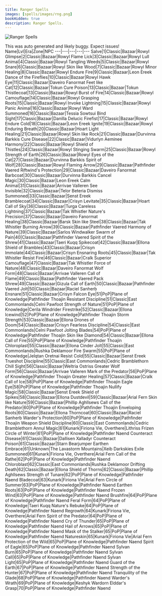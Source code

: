 ```yaml
---
title: Ranger Spells
images: [spells/images/rng.png]
bookHidden: true
description: Ranger Spells.
---
```

![Ranger Spells](/images/spells-and-abilities/rng-banner.png)

This was auto generated and likely buggy. Expect issues!
Name|Lvl|Era|Zone|NPC
---|---|---|---|---
Salve|1|Classic|Bazaar|Rowyl
Glimpse|2|Classic|Bazaar|Rowyl
Flame Lick|3|Classic|Bazaar|Rowyl
Lull Animal|4|Classic|Bazaar|Rowyl
Tangling Weeds|5|Classic|Bazaar|Rowyl
Snare|6|Classic|Bazaar|Rowyl
Skin like Wood|7|Classic|Bazaar|Rowyl
Minor Healing|8|Classic|Bazaar|Rowyl
Endure Fire|9|Classic|Bazaar|Leon Ereek
Dance of the Fireflies|10|Classic|Bazaar|Rowyl
Hawk Eye|11|Classic|Bazaar|Daveiro Fanormat
Feet like Cat|12|Classic|Bazaar|Tokun
Cure Poison|13|Classic|Bazaar|Tokun
Thistlecoat|13|Classic|Bazaar|Rowyl
Burst of Fire|14|Classic|Bazaar|Rowyl
Camouflage|14|Classic|Bazaar|Rowyl
Grasping Roots|15|Classic|Bazaar|Rowyl
Invoke Lightning|15|Classic|Bazaar|Rowyl
Panic Animal|16|Classic|Bazaar|Rowyl
Ward Summoned|16|Classic|Bazaar|Tessia Sowtsui
Bind Sight|17|Classic|Bazaar|Danilla Delucic
Firefist|17|Classic|Bazaar|Rowyl
Endure Cold|18|Classic|Bazaar|Leon Ereek
Ignite|19|Classic|Bazaar|Rowyl
Enduring Breath|20|Classic|Bazaar|Hoart
Light Healing|21|Classic|Bazaar|Rowyl
Skin like Rock|21|Classic|Bazaar|Durvinna Barkkis
Cure Disease|22|Classic|Bazaar|Vidurlyn Aeminee
Harmony|22|Classic|Bazaar|Rowyl
Shield of Thistles|24|Classic|Bazaar|Rowyl
Stinging Swarm|25|Classic|Bazaar|Rowyl
Strength of Earth|26|Classic|Bazaar|Rowyl
Eyes of the Cat|27|Classic|Bazaar|Durvinna Barkkis
Spirit of Wolf|28|Classic|Bazaar|Rowyl
Flaming Arrow|29|Classic|Bazaar|Pathfinder Vaered
Riftwind's Protection|29|Classic|Bazaar|Daveiro Fanormat
Barbcoat|30|Classic|Bazaar|Durvinna Barkkis
Cancel Magic|30|Classic|Bazaar|Leon Ereek
Calm Animal|31|Classic|Bazaar|Arrivae Valleren
See Invisible|32|Classic|Bazaar|Telor Beteria
Dismiss Summoned|33|Classic|Bazaar|Senst Ereek
Bramblecoat|34|Classic|Bazaar|Crisyn
Levitate|35|Classic|Bazaar|Hoart
Call of Sky|36|Classic|Bazaar|Turga
Careless Lightning|37|Classic|Bazaar|Tak Whistler
Nature's Precision|37|Classic|Bazaar|Daveiro Fanormat
Healing|38|Classic|Bazaar|Barsk
Skin like Steel|38|Classic|Bazaar|Tak Whistler
Burning Arrow|39|Classic|Bazaar|Pathfinder Vaered
Harmony of Nature|39|Classic|Bazaar|Sarlos Windwalker
Swarm of Pain|40|Classic|Bazaar|Pathfinder Vaered
Spirit of the Shrew|41|Classic|Bazaar|Taeri Kuqq
Spikecoat|42|Classic|Bazaar|Ellona
Shield of Brambles|43|Classic|Bazaar|Crisyn
Immolate|44|Classic|Bazaar|Crisyn
Ensnaring Roots|45|Classic|Bazaar|Tak Whistler
Resist Fire|46|Classic|Bazaar|Cralk
Superior Camouflage|47|Classic|Bazaar|Tak Whistler
Force of Nature|48|Classic|Bazaar|Daveiro Fanormat
Wolf Form|48|Classic|Bazaar|Arrivae Valleren
Call of Flame|49|Classic|Bazaar|Pathfinder Vaered
Pack Shrew|49|Classic|Bazaar|Gizula
Call of Earth|50|Classic|Bazaar|Pathfinder Vaered
Jolt|50|Classic|Bazaar|Raciel Sanherb
Ensnare|51|Classic|Bazaar|Crisyn
Falcon Eye|51|PoP|Plane of Knowledge|Pathfinder Thoajin
Resistant Discipline|51|Classic|East Commonlands|Celni Pawfoot
Strength of Nature|51|PoP|Plane of Knowledge|Cerila Windrider
Firestrike|52|Classic|Bazaar|Ellona
Icewind|52|PoP|Plane of Knowledge|Pathfinder Thoajin
Storm Strength|53|Classic|Bazaar|Ellona
Drones of Doom|54|Classic|Bazaar|Crisyn
Fearless Discipline|54|Classic|East Commonlands|Celni Pawfoot
Jolting Blades|54|PoP|Plane of Knowledge|Pathfinder Thoajin
Skin like Diamond|54|Classic|Bazaar|Ellona
Call of Fire|55|PoP|Plane of Knowledge|Pathfinder Thoajin
Chloroplast|55|Classic|Bazaar|Ellona
Cinder Jolt|55|Classic|East Commonlands|Rushka Deklamoor
Fire Swarm|55|PoP|Plane of Knowledge|Jelqtan Oretnai
Resist Cold|55|Classic|Bazaar|Senst Ereek
Trueshot Discipline|55|Classic|East Commonlands|Cedric Bramblethorn
Chill Sight|56|Classic|Bazaar|Weltria Ostriss
Greater Wolf Form|56|Classic|Bazaar|Arrivae Valleren
Mark of the Predator|56|PoP|Plane of Knowledge|Pathfinder Thoajin
Greater Healing|57|Classic|Bazaar|Cralk
Call of Ice|58|PoP|Plane of Knowledge|Pathfinder Thoajin
Eagle Eye|58|PoP|Plane of Knowledge|Pathfinder Thoajin
Nullify Magic|58|Classic|Bazaar|Senst Ereek
Shield of Spikes|58|Classic|Bazaar|Ellona
Dustdevil|59|Classic|Bazaar|Arial Fern
Skin like Nature|59|Classic|Bazaar|Phillip Aghllsews
Call of the Predator|60|PoP|Plane of Knowledge|Pathfinder Thoajin
Enveloping Roots|60|Classic|Bazaar|Ellona
Thorncoat|60|Classic|Bazaar|Raciel Sanherb
Warder's Protection|60|PoP|Plane of Knowledge|Pathfinder Thoajin
Weapon Shield Discipline|60|Classic|East Commonlands|Cedric Bramblethorn
Annul Magic|61|Kunark|Firiona Vie, Overthere|Lithriss Frizen
Circle of Winter|61|PoP|Plane of Knowledge|Pathfinder Naend
Counteract Disease|61|Classic|Bazaar|Dallisen Xalladyr
Counteract Poison|61|Classic|Bazaar|Starn Bearjumper
Earthen Embrace|61|Unknown|The Lavastorm Mountains|Xeib Darkskies
Exile Summoned|61|Kunark|Firiona Vie, Overthere|Arial Fern
Call of the Rathe|62|PoP|Plane of Knowledge|Pathfinder Naend
Chloroblast|62|Classic|East Commonlands|Rushka Deklamoor
Drifting Death|62|Classic|Bazaar|Ellona
Shield of Thorns|62|Classic|Bazaar|Phillip Aghllsews
Strength of Tunare|62|PoP|Plane of Knowledge|Pathfinder Naend
Bladecoat|63|Kunark|Firiona Vie|Arial Fern
Circle of Summer|63|PoP|Plane of Knowledge|Pathfinder Naend
Earthen Roots|63|PoP|Plane of Knowledge|Pathfinder Naend
Frozen Wind|63|PoP|Plane of Knowledge|Pathfinder Naend
Brushfire|64|PoP|Plane of Knowledge|Pathfinder Naend
Feral Form|64|PoP|Plane of Knowledge|Taeri Kuqq
Nature's Rebuke|64|PoP|Plane of Knowledge|Pathfinder Naend
Regrowth|64|Kunark|Firiona Vie, Overthere|Arial Fern
Spirit of the Predator|64|PoP|Plane of Knowledge|Pathfinder Naend
Cry of Thunder|65|PoP|Plane of Knowledge|Pathfinder Naend
Hail of Arrows|65|PoP|Plane of Knowledge|Pathfinder Naend
Mask of the Stalker|65|PoP|Plane of Knowledge|Pathfinder Naend
Natureskin|65|Kunark|Firiona Vie|Arial Fern
Protection of the Wild|65|PoP|Plane of Knowledge|Pathfinder Naend
Spirit of Eagle|65|PoP|Plane of Knowledge|Pathfinder Naend
Sylvan Burn|65|PoP|Plane of Knowledge|Pathfinder Naend
Sylvan Call|65|PoP|Plane of Knowledge|Pathfinder Naend
Sylvan Light|65|PoP|Plane of Knowledge|Pathfinder Naend
Guard of the Earth|67|PoP|Plane of Knowledge|Pathfinder Naend
Strength of the Hunter|67|PoP|Plane of Knowledge|Pathfinder Naend
Tranquility of the Glade|68|PoP|Plane of Knowledge|Pathfinder Naend
Warder's Wrath|69|PoP|Plane of Knowledge|Keshyk Wardorn
Elddar's Grasp|70|PoP|Plane of Knowledge|Pathfinder Naend
